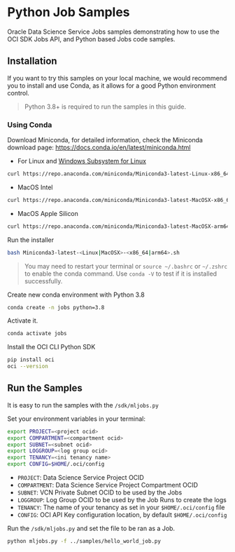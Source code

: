 # Python Job Samples

Oracle Data Science Service Jobs samples demonstrating how to use the OCI SDK Jobs API, and Python based Jobs code samples.

## Installation

If you want to try this samples on your local machine, we would recommend you to install and use Conda, as it allows for a good Python environment control.

> Python 3.8+ is required to run the samples in this guide.

### Using Conda

Download Miniconda, for detailed information, check the Miniconda download page: https://docs.conda.io/en/latest/miniconda.html

- For Linux and [Windows Subsystem for Linux](https://learn.microsoft.com/en-us/windows/wsl/about)

```bash
curl https://repo.anaconda.com/miniconda/Miniconda3-latest-Linux-x86_64.sh -o Miniconda3-latest-Linux-x86_64.sh
```

- MacOS Intel

```bash
curl https://repo.anaconda.com/miniconda/Miniconda3-latest-MacOSX-x86_64.sh -o Miniconda3-latest-MacOSX-x86_64.sh
```

- MacOS Apple Silicon

```bash
curl https://repo.anaconda.com/miniconda/Miniconda3-latest-MacOSX-arm64.sh -o Miniconda3-latest-MacOSX-arm64.sh
```

Run the installer

```bash
bash Miniconda3-latest-<Linux|MacOSX>-<x86_64|arm64>.sh
```

> You may need to restart your terminal or `source ~/.bashrc` or `~/.zshrc` to enable the conda command. Use `conda -V` to test if it is installed successfully.

Create new conda environment with Python 3.8

```bash
conda create -n jobs python=3.8
```

Activate it.

```bash
conda activate jobs
```

Install the OCI CLI Python SDK

```bash
pip install oci
oci --version
```

## Run the Samples

It is easy to run the samples with the `/sdk/mljobs.py`

Set your environment variables in your terminal:

```bash
export PROJECT=<project ocid>
export COMPARTMENT=<compartment ocid>
export SUBNET=<subnet ocid>
export LOGGROUP=<log group ocid>
export TENANCY=<ini tenancy name>
export CONFIG=$HOME/.oci/config
```

- `PROJECT`: Data Science Service Project OCID
- `COMPARTMENT`: Data Science Service Project Compartment OCID
- `SUBNET`: VCN Private Subnet OCID to be used by the Jobs
- `LOGGROUP`: Log Group OCID to be used by the Job Runs to create the logs
- `TENANCY`: The name of your tenancy as set in your `$HOME/.oci/config` file
- `CONFIG`: OCI API Key configuration location, by default `$HOME/.oci/config`

Run the `/sdk/mljobs.py` and set the file to be ran as a Job.

```bash
python mljobs.py -f ../samples/hello_world_job.py 
```
